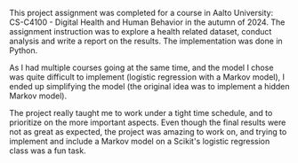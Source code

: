 This project assignment was completed for a course in Aalto University: CS-C4100 - Digital Health and Human Behavior in the autumn of 2024. The assignment instruction was to explore a health related dataset, conduct analysis and write a report on the results. The implementation was done in Python.



As I had multiple courses going at the same time, and the model I chose was quite difficult to implement (logistic regression with a Markov model), I ended up simplifying the model (the original idea was to implement a hidden Markov model). 

The project really taught me to work under a tight time schedule, and to prioritize on the more important aspects. Even though the final results were not as great as expected, the project was amazing to work on, and trying to implement and include a Markov model on a Scikit's logistic regression class was a fun task. 
